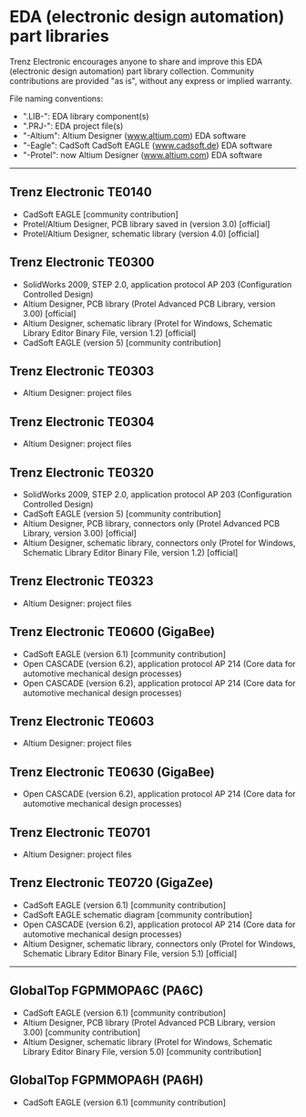 # EDA (electronic design automation) part libraries
Trenz Electronic encourages anyone to share and improve this EDA (electronic design automation) part library collection. Community contributions are provided "as is", without any express or implied warranty.

File naming conventions:
- ".LIB-": EDA library component(s)
- ".PRJ-": EDA project file(s)
- "-Altium": Altium Designer (www.altium.com) EDA software
- "-Eagle": CadSoft CadSoft EAGLE (www.cadsoft.de) EDA software
- "-Protel": now Altium Designer (www.altium.com) EDA software

* * *

## Trenz Electronic TE0140
- CadSoft EAGLE [community contribution]
- Protel/Altium Designer, PCB library saved in (version 3.0) [official]
- Protel/Altium Designer, schematic library (version 4.0) [official]

## Trenz Electronic TE0300
- SolidWorks 2009, STEP 2.0, application protocol AP 203 (Configuration Controlled Design)
- Altium Designer, PCB library (Protel Advanced PCB Library, version 3.00) [official]
- Altium Designer, schematic library (Protel for Windows, Schematic Library Editor Binary File, version 1.2) [official]
- CadSoft EAGLE (version 5) [community contribution]

## Trenz Electronic TE0303
- Altium Designer: project files

## Trenz Electronic TE0304
- Altium Designer: project files

## Trenz Electronic TE0320
- SolidWorks 2009, STEP 2.0, application protocol AP 203 (Configuration Controlled Design)
- CadSoft EAGLE (version 5) [community contribution]
- Altium Designer, PCB library, connectors only (Protel Advanced PCB Library, version 3.00) [official]
- Altium Designer, schematic library, connectors only (Protel for Windows, Schematic Library Editor Binary File, version 1.2) [official]

## Trenz Electronic TE0323
- Altium Designer: project files

## Trenz Electronic TE0600 (GigaBee)
- CadSoft EAGLE (version 6.1) [community contribution]
- Open CASCADE (version 6.2), application protocol AP 214 (Core data for automotive mechanical design processes)
- Open CASCADE (version 6.2), application protocol AP 214 (Core data for automotive mechanical design processes)

## Trenz Electronic TE0603
- Altium Designer: project files

## Trenz Electronic TE0630 (GigaBee)
- Open CASCADE (version 6.2), application protocol AP 214 (Core data for automotive mechanical design processes)

## Trenz Electronic TE0701
- Altium Designer: project files

## Trenz Electronic TE0720 (GigaZee)
- CadSoft EAGLE (version 6.1) [community contribution]
- CadSoft EAGLE schematic diagram [community contribution]
- Open CASCADE (version 6.2), application protocol AP 214 (Core data for automotive mechanical design processes)
- Altium Designer, schematic library, connectors only (Protel for Windows, Schematic Library Editor Binary File, version 5.1) [official]


* * *

## GlobalTop FGPMMOPA6C (PA6C)
- CadSoft EAGLE (version 6.1) [community contribution]
- Altium Designer, PCB library (Protel Advanced PCB Library, version 3.00) [community contribution]
- Altium Designer, schematic library (Protel for Windows, Schematic Library Editor Binary File, version 5.0) [community contribution]

## GlobalTop FGPMMOPA6H (PA6H)
- CadSoft EAGLE (version 6.1) [community contribution]
